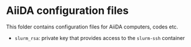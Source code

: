 # AiiDA configuration files

This folder contains configuration files for AiiDA computers, codes etc.

 - `slurm_rsa`: private key that provides access to the `slurm-ssh` container
